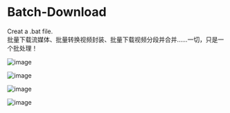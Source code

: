 # Batch-Download
Creat a .bat file.  
批量下载流媒体、批量转换视频封装、批量下载视频分段并合并……一切，只是一个批处理！

![image](http://i1.piimg.com/567571/9669fa22bb3d0656.png)  

![image](http://i1.piimg.com/567571/69ef6131058269ee.png)  

![image](http://i1.piimg.com/567571/b8196627e616b4cd.png)  

![image](http://i1.piimg.com/567571/e46331da3019ec9d.png)  

